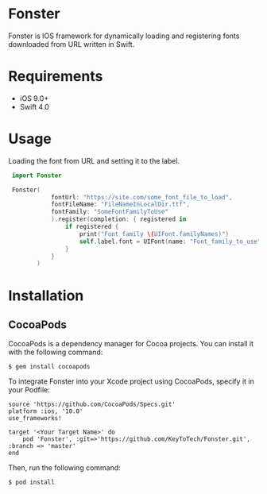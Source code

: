 # Fonster
Fonster is IOS framework for dynamically loading and registering fonts downloaded from URL written in Swift.

# Requirements
- iOS 9.0+
- Swift 4.0

# Usage
Loading the font from URL and setting it to the label.
```swift
 import Fonster

 Fonster(
            fontUrl: "https://site.com/some_font_file_to_load",
            fontFileName: "FileNameInLocalDir.ttf",
            fontFamily: "SomeFontFamilyToUse"
            ).register(completion: { registered in
                if registered {
                    print("Font family \(UIFont.familyNames)")
                    self.label.font = UIFont(name: "Font_family_to_use", size: 22.0)
                }
            }
        )
```

# Installation
## CocoaPods
CocoaPods is a dependency manager for Cocoa projects. You can install it with the following command:

```
$ gem install cocoapods
```

To integrate Fonster into your Xcode project using CocoaPods, specify it in your Podfile:

```
source 'https://github.com/CocoaPods/Specs.git'
platform :ios, '10.0'
use_frameworks!

target '<Your Target Name>' do
    pod 'Fonster', :git=>'https://github.com/KeyToTech/Fonster.git', :branch => 'master'
end
```

Then, run the following command:

```
$ pod install
```
